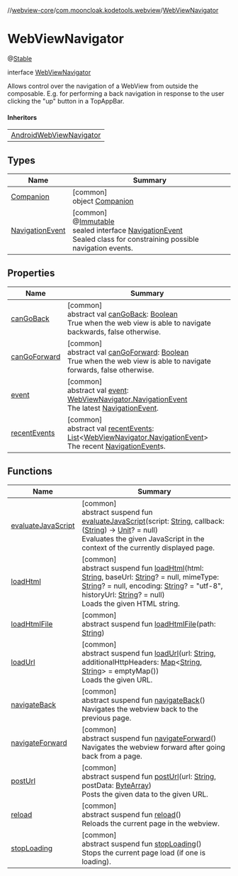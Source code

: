 //[webview-core](../../../index.md)/[com.mooncloak.kodetools.webview](../index.md)/[WebViewNavigator](index.md)

# WebViewNavigator

@[Stable](https://developer.android.com/reference/kotlin/androidx/compose/runtime/Stable.html)

interface [WebViewNavigator](index.md)

Allows control over the navigation of a WebView from outside the composable. E.g. for performing a back navigation in response to the user clicking the &quot;up&quot; button in a TopAppBar.

#### Inheritors

| |
|---|
| [AndroidWebViewNavigator](../../../../webview-core/webview-core/com.mooncloak.kodetools.webview/-android-web-view-navigator/index.md) |

## Types

| Name | Summary |
|---|---|
| [Companion](-companion/index.md) | [common]<br>object [Companion](-companion/index.md) |
| [NavigationEvent](-navigation-event/index.md) | [common]<br>@[Immutable](https://developer.android.com/reference/kotlin/androidx/compose/runtime/Immutable.html)<br>sealed interface [NavigationEvent](-navigation-event/index.md)<br>Sealed class for constraining possible navigation events. |

## Properties

| Name | Summary |
|---|---|
| [canGoBack](can-go-back.md) | [common]<br>abstract val [canGoBack](can-go-back.md): [Boolean](https://kotlinlang.org/api/latest/jvm/stdlib/kotlin/-boolean/index.html)<br>True when the web view is able to navigate backwards, false otherwise. |
| [canGoForward](can-go-forward.md) | [common]<br>abstract val [canGoForward](can-go-forward.md): [Boolean](https://kotlinlang.org/api/latest/jvm/stdlib/kotlin/-boolean/index.html)<br>True when the web view is able to navigate forwards, false otherwise. |
| [event](event.md) | [common]<br>abstract val [event](event.md): [WebViewNavigator.NavigationEvent](-navigation-event/index.md)<br>The latest [NavigationEvent](-navigation-event/index.md). |
| [recentEvents](recent-events.md) | [common]<br>abstract val [recentEvents](recent-events.md): [List](https://kotlinlang.org/api/latest/jvm/stdlib/kotlin.collections/-list/index.html)&lt;[WebViewNavigator.NavigationEvent](-navigation-event/index.md)&gt;<br>The recent [NavigationEvent](-navigation-event/index.md)s. |

## Functions

| Name | Summary |
|---|---|
| [evaluateJavaScript](evaluate-java-script.md) | [common]<br>abstract suspend fun [evaluateJavaScript](evaluate-java-script.md)(script: [String](https://kotlinlang.org/api/latest/jvm/stdlib/kotlin/-string/index.html), callback: ([String](https://kotlinlang.org/api/latest/jvm/stdlib/kotlin/-string/index.html)) -&gt; [Unit](https://kotlinlang.org/api/latest/jvm/stdlib/kotlin/-unit/index.html)? = null)<br>Evaluates the given JavaScript in the context of the currently displayed page. |
| [loadHtml](load-html.md) | [common]<br>abstract suspend fun [loadHtml](load-html.md)(html: [String](https://kotlinlang.org/api/latest/jvm/stdlib/kotlin/-string/index.html), baseUrl: [String](https://kotlinlang.org/api/latest/jvm/stdlib/kotlin/-string/index.html)? = null, mimeType: [String](https://kotlinlang.org/api/latest/jvm/stdlib/kotlin/-string/index.html)? = null, encoding: [String](https://kotlinlang.org/api/latest/jvm/stdlib/kotlin/-string/index.html)? = &quot;utf-8&quot;, historyUrl: [String](https://kotlinlang.org/api/latest/jvm/stdlib/kotlin/-string/index.html)? = null)<br>Loads the given HTML string. |
| [loadHtmlFile](load-html-file.md) | [common]<br>abstract suspend fun [loadHtmlFile](load-html-file.md)(path: [String](https://kotlinlang.org/api/latest/jvm/stdlib/kotlin/-string/index.html)) |
| [loadUrl](load-url.md) | [common]<br>abstract suspend fun [loadUrl](load-url.md)(url: [String](https://kotlinlang.org/api/latest/jvm/stdlib/kotlin/-string/index.html), additionalHttpHeaders: [Map](https://kotlinlang.org/api/latest/jvm/stdlib/kotlin.collections/-map/index.html)&lt;[String](https://kotlinlang.org/api/latest/jvm/stdlib/kotlin/-string/index.html), [String](https://kotlinlang.org/api/latest/jvm/stdlib/kotlin/-string/index.html)&gt; = emptyMap())<br>Loads the given URL. |
| [navigateBack](navigate-back.md) | [common]<br>abstract suspend fun [navigateBack](navigate-back.md)()<br>Navigates the webview back to the previous page. |
| [navigateForward](navigate-forward.md) | [common]<br>abstract suspend fun [navigateForward](navigate-forward.md)()<br>Navigates the webview forward after going back from a page. |
| [postUrl](post-url.md) | [common]<br>abstract suspend fun [postUrl](post-url.md)(url: [String](https://kotlinlang.org/api/latest/jvm/stdlib/kotlin/-string/index.html), postData: [ByteArray](https://kotlinlang.org/api/latest/jvm/stdlib/kotlin/-byte-array/index.html))<br>Posts the given data to the given URL. |
| [reload](reload.md) | [common]<br>abstract suspend fun [reload](reload.md)()<br>Reloads the current page in the webview. |
| [stopLoading](stop-loading.md) | [common]<br>abstract suspend fun [stopLoading](stop-loading.md)()<br>Stops the current page load (if one is loading). |
